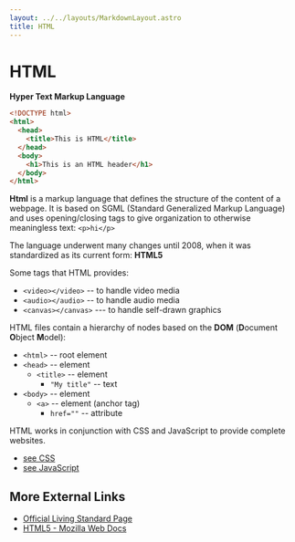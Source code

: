 ```yaml
---
layout: ../../layouts/MarkdownLayout.astro
title: HTML
---
```


# HTML
**Hyper Text Markup Language**
```html
<!DOCTYPE html>
<html>
  <head>
    <title>This is HTML</title>
  </head>
  <body>
    <h1>This is an HTML header</h1>
  </body>
</html>
```
**Html** is a markup language that defines the structure of the content 
of a webpage. It is based on SGML (Standard Generalized Markup Language) and 
uses opening/closing tags to give organization to otherwise meaningless text: 
`<p>hi</p>`

The language underwent many changes until 2008, when it was standardized as its 
current form: **HTML5**

Some tags that HTML provides:
- `<video></video>` -- to handle video media
- `<audio></audio>` -- to handle audio media
- `<canvas></canvas>` --- to handle self-drawn graphics

HTML files contain a hierarchy of nodes based on the **DOM** 
(**D**ocument **O**bject **M**odel):
- `<html>` -- root element
- `<head>` -- element
  - `<title>` -- element
    - `"My title"` -- text
- `<body>` -- element
    - `<a>` -- element (anchor tag)
      - `href=""` -- attribute

HTML works in conjunction with CSS and JavaScript to provide complete websites.
- [see CSS](../on/css)
- [see JavaScript](../on/javascript)

## More External Links
- [Official Living Standard Page](https://html.spec.whatwg.org/)
- [HTML5 - Mozilla Web Docs](https://developer.mozilla.org/en-US/docs/Glossary/HTML5)
